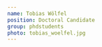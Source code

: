 ```yaml
---
name: Tobias Wölfel
position: Doctoral Candidate
group: phdstudents
photo: tobias_woelfel.jpg
---
```

